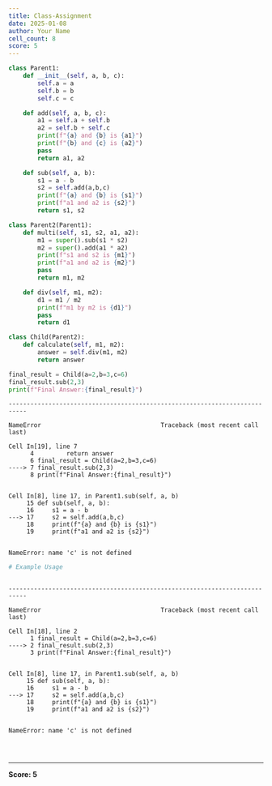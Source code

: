 ```yaml
---
title: Class-Assignment
date: 2025-01-08
author: Your Name
cell_count: 8
score: 5
---
```


```python
class Parent1:
    def __init__(self, a, b, c):
        self.a = a
        self.b = b
        self.c = c

    def add(self, a, b, c):
        a1 = self.a + self.b
        a2 = self.b + self.c
        print(f"{a} and {b} is {a1}")
        print(f"{b} and {c} is {a2}")
        pass
        return a1, a2

    def sub(self, a, b):
        s1 = a - b
        s2 = self.add(a,b,c)
        print(f"{a} and {b} is {s1}")
        print(f"a1 and a2 is {s2}")
        return s1, s2
```


```python
class Parent2(Parent1):
    def multi(self, s1, s2, a1, a2):
        m1 = super().sub(s1 * s2)
        m2 = super().add(a1 * a2)
        print(f"s1 and s2 is {m1}")
        print(f"a1 and a2 is {m2}")
        pass
        return m1, m2

    def div(self, m1, m2):
        d1 = m1 / m2
        print(f"m1 by m2 is {d1}")
        pass
        return d1
```


```python
class Child(Parent2):
    def calculate(self, m1, m2):
        answer = self.div(m1, m2)
        return answer

final_result = Child(a=2,b=3,c=6)
final_result.sub(2,3)
print(f"Final Answer:{final_result}")
```


    ---------------------------------------------------------------------------

    NameError                                 Traceback (most recent call last)

    Cell In[19], line 7
          4         return answer
          6 final_result = Child(a=2,b=3,c=6)
    ----> 7 final_result.sub(2,3)
          8 print(f"Final Answer:{final_result}")


    Cell In[8], line 17, in Parent1.sub(self, a, b)
         15 def sub(self, a, b):
         16     s1 = a - b
    ---> 17     s2 = self.add(a,b,c)
         18     print(f"{a} and {b} is {s1}")
         19     print(f"a1 and a2 is {s2}")


    NameError: name 'c' is not defined



```python
# Example Usage

```


```python

```


    ---------------------------------------------------------------------------

    NameError                                 Traceback (most recent call last)

    Cell In[18], line 2
          1 final_result = Child(a=2,b=3,c=6)
    ----> 2 final_result.sub(2,3)
          3 print(f"Final Answer:{final_result}")


    Cell In[8], line 17, in Parent1.sub(self, a, b)
         15 def sub(self, a, b):
         16     s1 = a - b
    ---> 17     s2 = self.add(a,b,c)
         18     print(f"{a} and {b} is {s1}")
         19     print(f"a1 and a2 is {s2}")


    NameError: name 'c' is not defined



```python

```


```python

```


```python


```


---
**Score: 5**
